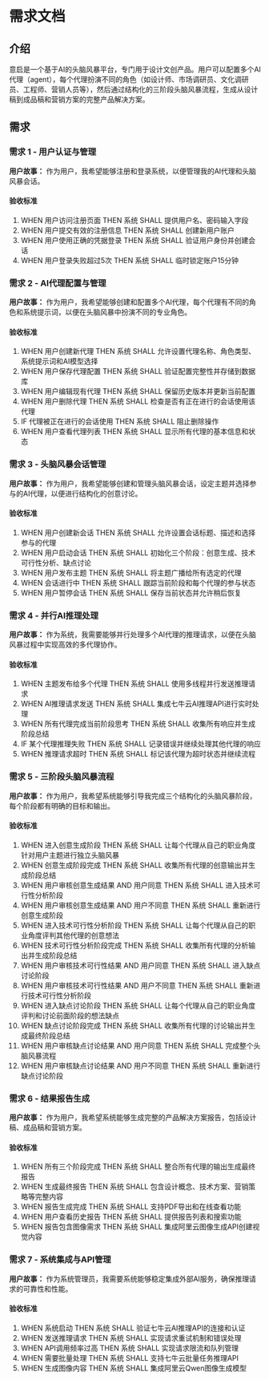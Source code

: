 # 需求文档

## 介绍

意启是一个基于AI的头脑风暴平台，专门用于设计文创产品。用户可以配置多个AI代理（agent），每个代理扮演不同的角色（如设计师、市场调研员、文化调研员、工程师、营销人员等），然后通过结构化的三阶段头脑风暴流程，生成从设计稿到成品稿和营销方案的完整产品解决方案。

## 需求

### 需求 1 - 用户认证与管理

**用户故事：** 作为用户，我希望能够注册和登录系统，以便管理我的AI代理和头脑风暴会话。

#### 验收标准

1. WHEN 用户访问注册页面 THEN 系统 SHALL 提供用户名、密码输入字段
2. WHEN 用户提交有效的注册信息 THEN 系统 SHALL 创建新用户账户
3. WHEN 用户使用正确的凭据登录 THEN 系统 SHALL 验证用户身份并创建会话
4. WHEN 用户登录失败超过5次 THEN 系统 SHALL 临时锁定账户15分钟

### 需求 2 - AI代理配置与管理

**用户故事：** 作为用户，我希望能够创建和配置多个AI代理，每个代理有不同的角色和系统提示词，以便在头脑风暴中扮演不同的专业角色。

#### 验收标准

1. WHEN 用户创建新代理 THEN 系统 SHALL 允许设置代理名称、角色类型、系统提示词和AI模型选择
2. WHEN 用户保存代理配置 THEN 系统 SHALL 验证配置完整性并存储到数据库
3. WHEN 用户编辑现有代理 THEN 系统 SHALL 保留历史版本并更新当前配置
4. WHEN 用户删除代理 THEN 系统 SHALL 检查是否有正在进行的会话使用该代理
5. IF 代理被正在进行的会话使用 THEN 系统 SHALL 阻止删除操作
6. WHEN 用户查看代理列表 THEN 系统 SHALL 显示所有代理的基本信息和状态

### 需求 3 - 头脑风暴会话管理

**用户故事：** 作为用户，我希望能够创建和管理头脑风暴会话，设定主题并选择参与的AI代理，以便进行结构化的创意讨论。

#### 验收标准

1. WHEN 用户创建新会话 THEN 系统 SHALL 允许设置会话标题、描述和选择参与的代理
2. WHEN 用户启动会话 THEN 系统 SHALL 初始化三个阶段：创意生成、技术可行性分析、缺点讨论
3. WHEN 用户发布主题 THEN 系统 SHALL 将主题广播给所有选定的代理
4. WHEN 会话进行中 THEN 系统 SHALL 跟踪当前阶段和每个代理的参与状态
5. WHEN 用户暂停会话 THEN 系统 SHALL 保存当前状态并允许稍后恢复

### 需求 4 - 并行AI推理处理

**用户故事：** 作为系统，我需要能够并行处理多个AI代理的推理请求，以便在头脑风暴过程中实现高效的多代理协作。

#### 验收标准

1. WHEN 主题发布给多个代理 THEN 系统 SHALL 使用多线程并行发送推理请求
2. WHEN AI推理请求发送 THEN 系统 SHALL 集成七牛云AI推理API进行实时处理
3. WHEN 所有代理完成当前阶段思考 THEN 系统 SHALL 收集所有响应并生成阶段总结
4. IF 某个代理推理失败 THEN 系统 SHALL 记录错误并继续处理其他代理的响应
5. WHEN 推理请求超时 THEN 系统 SHALL 标记该代理为超时状态并继续流程

### 需求 5 - 三阶段头脑风暴流程

**用户故事：** 作为用户，我希望系统能够引导我完成三个结构化的头脑风暴阶段，每个阶段都有明确的目标和输出。

#### 验收标准

1. WHEN 进入创意生成阶段 THEN 系统 SHALL 让每个代理从自己的职业角度针对用户主题进行独立头脑风暴
2. WHEN 创意生成阶段完成 THEN 系统 SHALL 收集所有代理的创意输出并生成阶段总结
3. WHEN 用户审核创意生成结果 AND 用户同意 THEN 系统 SHALL 进入技术可行性分析阶段
4. WHEN 用户审核创意生成结果 AND 用户不同意 THEN 系统 SHALL 重新进行创意生成阶段
5. WHEN 进入技术可行性分析阶段 THEN 系统 SHALL 让每个代理从自己的职业角度评判其他代理的创意想法
6. WHEN 技术可行性分析阶段完成 THEN 系统 SHALL 收集所有代理的分析输出并生成阶段总结
7. WHEN 用户审核技术可行性结果 AND 用户同意 THEN 系统 SHALL 进入缺点讨论阶段
8. WHEN 用户审核技术可行性结果 AND 用户不同意 THEN 系统 SHALL 重新进行技术可行性分析阶段
9. WHEN 进入缺点讨论阶段 THEN 系统 SHALL 让每个代理从自己的职业角度评判和讨论前面阶段的想法缺点
10. WHEN 缺点讨论阶段完成 THEN 系统 SHALL 收集所有代理的讨论输出并生成最终阶段总结
11. WHEN 用户审核缺点讨论结果 AND 用户同意 THEN 系统 SHALL 完成整个头脑风暴流程
12. WHEN 用户审核缺点讨论结果 AND 用户不同意 THEN 系统 SHALL 重新进行缺点讨论阶段

### 需求 6 - 结果报告生成

**用户故事：** 作为用户，我希望系统能够生成完整的产品解决方案报告，包括设计稿、成品稿和营销方案。

#### 验收标准

1. WHEN 所有三个阶段完成 THEN 系统 SHALL 整合所有代理的输出生成最终报告
2. WHEN 生成最终报告 THEN 系统 SHALL 包含设计概念、技术方案、营销策略等完整内容
3. WHEN 报告生成完成 THEN 系统 SHALL 支持PDF导出和在线查看功能
4. WHEN 用户查看历史报告 THEN 系统 SHALL 提供报告列表和搜索功能
5. WHEN 报告包含图像需求 THEN 系统 SHALL 集成阿里云图像生成API创建视觉内容

### 需求 7 - 系统集成与API管理

**用户故事：** 作为系统管理员，我需要系统能够稳定集成外部AI服务，确保推理请求的可靠性和性能。

#### 验收标准

1. WHEN 系统启动 THEN 系统 SHALL 验证七牛云AI推理API的连接和认证
2. WHEN 发送推理请求 THEN 系统 SHALL 实现请求重试机制和错误处理
3. WHEN API调用频率过高 THEN 系统 SHALL 实现请求限流和队列管理
4. WHEN 需要批量处理 THEN 系统 SHALL 支持七牛云批量任务推理API
5. WHEN 生成图像内容 THEN 系统 SHALL 集成阿里云Qwen图像生成模型

